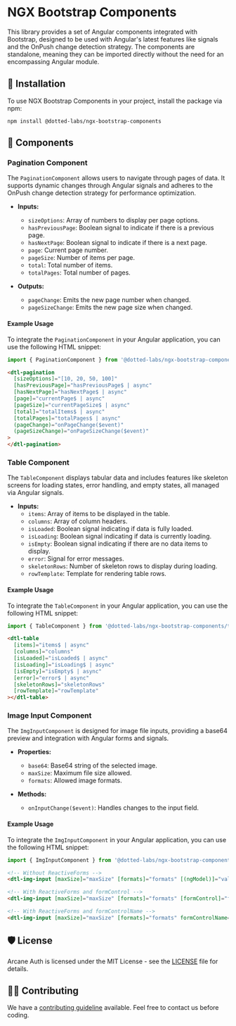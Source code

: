 # NGX Bootstrap Components

This library provides a set of Angular components integrated with Bootstrap, designed to be used with Angular's latest features like signals and the OnPush change detection strategy. The components are standalone, meaning they can be imported directly without the need for an encompassing Angular module.

## 🚀 Installation

To use NGX Bootstrap Components in your project, install the package via npm:

```
npm install @dotted-labs/ngx-bootstrap-components
```

## 📖 Components

### Pagination Component

The `PaginationComponent` allows users to navigate through pages of data. It supports dynamic changes through Angular signals and adheres to the OnPush change detection strategy for performance optimization.

- **Inputs:**

  - `sizeOptions`: Array of numbers to display per page options.
  - `hasPreviousPage`: Boolean signal to indicate if there is a previous page.
  - `hasNextPage`: Boolean signal to indicate if there is a next page.
  - `page`: Current page number.
  - `pageSize`: Number of items per page.
  - `total`: Total number of items.
  - `totalPages`: Total number of pages.

- **Outputs:**
  - `pageChange`: Emits the new page number when changed.
  - `pageSizeChange`: Emits the new page size when changed.

#### Example Usage

To integrate the `PaginationComponent` in your Angular application, you can use the following HTML snippet:

```ts
import { PaginationComponent } from '@dotted-labs/ngx-bootstrap-components/pagination';
```

```html
<dtl-pagination
  [sizeOptions]="[10, 20, 50, 100]"
  [hasPreviousPage]="hasPreviousPage$ | async"
  [hasNextPage]="hasNextPage$ | async"
  [page]="currentPage$ | async"
  [pageSize]="currentPageSize$ | async"
  [total]="totalItems$ | async"
  [totalPages]="totalPages$ | async"
  (pageChange)="onPageChange($event)"
  (pageSizeChange)="onPageSizeChange($event)"
>
</dtl-pagination>
```

### Table Component

The `TableComponent` displays tabular data and includes features like skeleton screens for loading states, error handling, and empty states, all managed via Angular signals.

- **Inputs:**
  - `items`: Array of items to be displayed in the table.
  - `columns`: Array of column headers.
  - `isLoaded`: Boolean signal indicating if data is fully loaded.
  - `isLoading`: Boolean signal indicating if data is currently loading.
  - `isEmpty`: Boolean signal indicating if there are no data items to display.
  - `error`: Signal for error messages.
  - `skeletonRows`: Number of skeleton rows to display during loading.
  - `rowTemplate`: Template for rendering table rows.

#### Example Usage

To integrate the `TableComponent` in your Angular application, you can use the following HTML snippet:

```ts
import { TableComponent } from '@dotted-labs/ngx-bootstrap-components/table';
```

```html
<dtl-table
  [items]="items$ | async"
  [columns]="columns"
  [isLoaded]="isLoaded$ | async"
  [isLoading]="isLoading$ | async"
  [isEmpty]="isEmpty$ | async"
  [error]="error$ | async"
  [skeletonRows]="skeletonRows"
  [rowTemplate]="rowTemplate"
></dtl-table>
```

### Image Input Component

The `ImgInputComponent` is designed for image file inputs, providing a base64 preview and integration with Angular forms and signals.

- **Properties:**

  - `base64`: Base64 string of the selected image.
  - `maxSize`: Maximum file size allowed.
  - `formats`: Allowed image formats.

- **Methods:**
  - `onInputChange($event)`: Handles changes to the input field.

#### Example Usage

To integrate the `ImgInputComponent` in your Angular application, you can use the following HTML snippet:

```ts
import { ImgInputComponent } from '@dotted-labs/ngx-bootstrap-components/img-input';
```

```html
<!-- Without ReactiveForms -->
<dtl-img-input [maxSize]="maxSize" [formats]="formats" [(ngModel)]="value"></dtl-img-input>

<!-- With ReactiveForms and formControl -->
<dtl-img-input [maxSize]="maxSize" [formats]="formats" [formControl]="formControl"></dtl-img-input>

<!-- With ReactiveForms and formControlName -->
<dtl-img-input [maxSize]="maxSize" [formats]="formats" formControlName="formControlName"></dtl-img-input>
```

## 🛡️ License

Arcane Auth is licensed under the MIT License - see the [LICENSE](./LICENSE) file for details.

## 🧑‍💻 Contributing

We have a [contributing guideline](./CONTRIBUTING.md) available. Feel free to contact us before coding.
